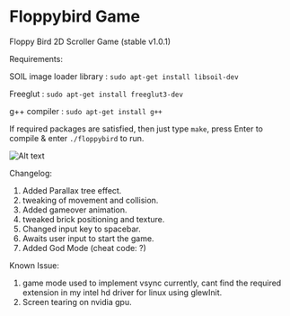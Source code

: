 # Floppybird Game

Floppy Bird 2D Scroller Game  (stable v1.0.1)

Requirements:

SOIL image loader library : `sudo apt-get install libsoil-dev`

Freeglut : `sudo apt-get install freeglut3-dev`

g++ compiler : `sudo apt-get install g++`

If required packages are satisfied, then just type `make`, press Enter to compile & enter `./floppybird` to run.

![Alt text](/res/animated.gif?raw=true "floppy")

Changelog:
1. Added Parallax tree effect.
2. tweaking of movement and collision.
3. Added gameover animation.
4. tweaked brick positioning and texture.
5. Changed input key to spacebar.
6. Awaits user input to start the game.
7. Added God Mode (cheat code: ?)

Known Issue:

1. game mode used to implement vsync currently, cant find the required extension in my intel hd driver for linux using glewInit.
2. Screen tearing on nvidia gpu.

